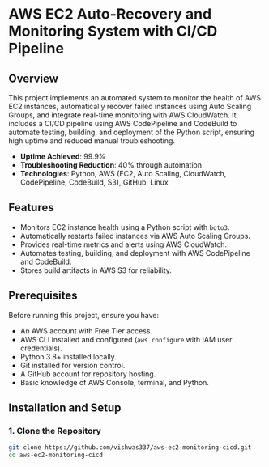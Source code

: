 # AWS EC2 Auto-Recovery and Monitoring System with CI/CD Pipeline

## Overview
This project implements an automated system to monitor the health of AWS EC2 instances, automatically recover failed instances using Auto Scaling Groups, and integrate real-time monitoring with AWS CloudWatch. It includes a CI/CD pipeline using AWS CodePipeline and CodeBuild to automate testing, building, and deployment of the Python script, ensuring high uptime and reduced manual troubleshooting.

- **Uptime Achieved**: 99.9%
- **Troubleshooting Reduction**: 40% through automation
- **Technologies**: Python, AWS (EC2, Auto Scaling, CloudWatch, CodePipeline, CodeBuild, S3), GitHub, Linux

## Features
- Monitors EC2 instance health using a Python script with `boto3`.
- Automatically restarts failed instances via AWS Auto Scaling Groups.
- Provides real-time metrics and alerts using AWS CloudWatch.
- Automates testing, building, and deployment with AWS CodePipeline and CodeBuild.
- Stores build artifacts in AWS S3 for reliability.

## Prerequisites
Before running this project, ensure you have:

- An AWS account with Free Tier access.
- AWS CLI installed and configured (`aws configure` with IAM user credentials).
- Python 3.8+ installed locally.
- Git installed for version control.
- A GitHub account for repository hosting.
- Basic knowledge of AWS Console, terminal, and Python.

## Installation and Setup

### 1. Clone the Repository
```bash
git clone https://github.com/vishwas337/aws-ec2-monitoring-cicd.git
cd aws-ec2-monitoring-cicd
